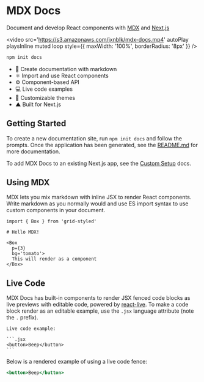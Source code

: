 
# MDX Docs

Document and develop React components with [MDX][] and [Next.js][]

<video
  src='https://s3.amazonaws.com/jxnblk/mdx-docs.mp4'
  autoPlay
  playsInline
  muted
  loop
  style={{
    maxWidth: '100%',
    borderRadius: '8px'
  }}
/>

```sh
npm init docs
```

- :memo: Create documentation with markdown
- :atom_symbol: Import and use React components
- :gear: Component-based API
- :computer: Live code examples
- :nail_care: Customizable themes
- ▲ Built for Next.js

## Getting Started

To create a new documentation site, run `npm init docs` and follow the prompts.
Once the application has been generated, see the [README.md](https://github.com/jxnblk/mdx-docs/create-docs/templates/next/README.md)
for more documentation.

To add MDX Docs to an existing Next.js app, see the [Custom Setup](custom-setup) docs.

## Using MDX

MDX lets you mix markdown with inline JSX to render React components.
Write markdown as you normally would and use ES import syntax to use custom components in your document.

```mdx
import { Box } from 'grid-styled'

# Hello MDX!

<Box
  p={3}
  bg='tomato'>
  This will render as a component
</Box>
```

## Live Code

MDX Docs has built-in components to render JSX fenced code blocks as live previews with editable code, powered by [react-live](https://github.com/FormidableLabs/react-live).
To make a code block render as an editable example, use the `.jsx` language attribute (note the `.` prefix).

````mdx
Live code example:

```.jsx
<button>Beep</button>
```
````

Below is a rendered example of using a live code fence:

```.jsx
<button>Beep</button>
```

[react-live]: https://github.com/FormidableLabs/react-live
[MDX]: https://github.com/mdx-js/mdx
[Next.js]: https://github.com/zeit/next.js/
